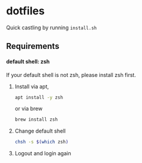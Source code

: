 # dotfiles
Quick castling by running `install.sh`

## Requirements
#### default shell: zsh
If your default shell is not zsh, please install zsh first.
1. Install via apt,
    ```sh
    apt install -y zsh
    ```
    or via brew
    ```sh
    brew install zsh
    ```
2. Change default shell
    ```sh
    chsh -s $(which zsh)
    ```
3. Logout and login again

